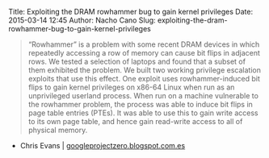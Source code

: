Title: Exploiting the DRAM rowhammer bug to gain kernel privileges
Date: 2015-03-14 12:45
Author: Nacho Cano
Slug: exploiting-the-dram-rowhammer-bug-to-gain-kernel-privileges

> “Rowhammer” is a problem with some recent DRAM devices in which
> repeatedly accessing a row of memory can cause bit flips in adjacent
> rows. We tested a selection of laptops and found that a subset of them
> exhibited the problem. We built two working privilege escalation
> exploits that use this effect. One exploit uses rowhammer-induced bit
> flips to gain kernel privileges on x86-64 Linux when run as an
> unprivileged userland process. When run on a machine vulnerable to the
> rowhammer problem, the process was able to induce bit flips in page
> table entries (PTEs). It was able to use this to gain write access to
> its own page table, and hence gain read-write access to all of
> physical memory.

- Chris Evans | [googleprojectzero.blogspot.com.es][]

  [googleprojectzero.blogspot.com.es]: http://googleprojectzero.blogspot.com.es/2015/03/exploiting-dram-rowhammer-bug-to-gain.html
    "Exploiting the DRAM rowhammer bug to gain kernel privileges"
